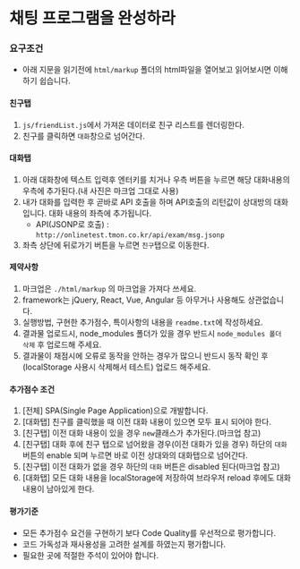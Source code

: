 # 채팅 프로그램을 완성하라

### 요구조건
- 아래 지문을 읽기전에 `html/markup` 폴더의 html파일을 열어보고 읽어보시면 이해하기 쉽습니다. 

#### 친구탭
1. `js/friendList.js`에서 가져온 데이터로 친구 리스트를 렌더링한다.
1. 친구를 클릭하면 `대화`창으로 넘어간다.

#### 대화탭
1. 아래 대화창에 텍스트 입력후 엔터키를 치거나 우측 버튼을 누르면 해당 대화내용의 우측에 추가된다.(내 사진은 마크업 그대로 사용)
1. 내가 대화를 입력한 후 곧바로 API 호출을 하며 API호출의 리턴값이 상대방의 대화입니다. 대화 내용의 좌측에 추가됩니다.
    - API(JSONP로 호출) : `http://onlinetest.tmon.co.kr/api/exam/msg.jsonp`  
1. 좌측 상단에 뒤로가기 버튼을 누르면 `친구`탭으로 이동한다.

#### 제약사항
1. 마크업은 `./html/markup` 의 마크업을 가져다 쓰세요.
1. framework는 jQuery, React, Vue, Angular 등 아무거나 사용해도 상관없습니다.
1. 실행방법, 구현한 추가점수, 특이사항의 내용을 `readme.txt`에 작성하세요.
1. 결과물 업로드시, node_modules 폴더가 있을 경우 반드시 `node_modules 폴더 삭제` 후 업로드해 주세요.
1. 결과물이 채점시에 오류로 동작을 안하는 경우가 많으니 반드시 동작 확인 후(localStorage 사용시 삭제해서 테스트) 업로드 해주세요.

#### 추가점수 조건
1. [전체] SPA(Single Page Application)으로 개발합니다.
1. [대화탭] 친구를 클릭했을 때 이전 대화 내용이 있으면 모두 표시 되어야 한다.
1. [친구탭] 이전 대화 내용이 있을 경우 `new`클래스가 추가된다.(마크업 참고)
1. [친구탭] 대화 후에 친구 탭으로 넘어왔을 경우(이전 대화가 있을 경우) 하단의 `대화`버튼의 enable 되며 누르면 바로 이전 상대와의 대화탭으로 넘어간다.
1. [친구탭] 이전 대화가 없을 경우 하단의 `대화` 버튼은 disabled 된다(마크업 참고)
1. [대화탭] 모든 대화 내용을 localStorage에 저장하여 브라우저 reload 후에도 대화 내용이 남아있게 한다.


#### 평가기준
- 모든 추가점수 요건을 구현하기 보다 Code Quality를 우선적으로 평가합니다.
- 코드 가독성과 재사용성을 고려한 설계를 하였는지 평가합니다.
- 필요한 곳에 적절한 주석이 있어야 합니다.
